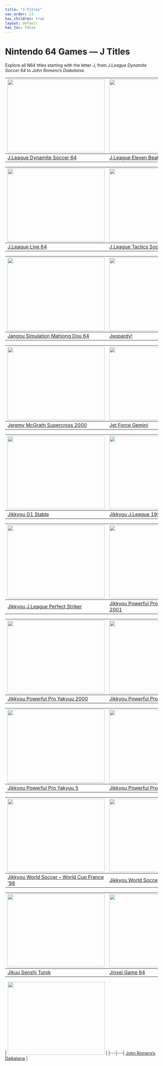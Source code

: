 ```yaml
---
title: "J-Titles"
nav_order: 13
has_children: true
layout: default
has_toc: false
---
```


# Nintendo 64 Games — J Titles

Explore all N64 titles starting with the letter J, from *J.League Dynamite Soccer 64* to *John Romero’s Daikatana*.

| <a href="j/jleague-dynamite-soccer-64"><img src="https://images.launchbox-app.com/695c7639-d413-48e1-a474-cf8633c16970.png" width="320" height="240" alt=""/></a> | <a href="j/jleague-eleven-beat-1997"><img src="https://images.launchbox-app.com/0c7f0b1e-a751-43d3-98c0-a104fd38a3c5.png" width="320" height="240" alt=""/></a> |
|---|---|
[J.League Dynamite Soccer 64](j/jleague-dynamite-soccer-64) | [J.League Eleven Beat 1997](j/jleague-eleven-beat-1997)

| <a href="j/jleague-live-64"><img src="https://images.launchbox-app.com//84a24934-7e1a-40a0-b8e2-78524e80d081.png" width="320" height="240" alt=""/></a> | <a href="j/jleague-tactics-soccer"><img src="https://images.launchbox-app.com/b177ac06-d7d8-49f5-991c-d30d9e34fa36.png" width="320" height="240" alt=""/></a> |
|---|---|
[J.League Live 64](j/jleague-live-64) | [J.League Tactics Soccer](j/jleague-tactics-soccer)

| <a href="j/jangou-simulation-mahjong-dou-64"><img src="https://images.launchbox-app.com//5a682fe3-0c8f-4b4a-9f75-0762c3819173.png" width="320" height="240" alt=""/></a> | <a href="j/jeopardy"><img src="https://images.launchbox-app.com/cd2defee-637e-4242-bbe4-7cbdcc393c7b.jpg" width="320" height="240" alt=""/></a> |
|---|---|
[Jangou Simulation Mahjong Dou 64](j/jangou-simulation-mahjong-dou-64) | [Jeopardy!](j/jeopardy)

| <a href="j/jeremy-mcgrath-supercross-2000"><img src="https://images.launchbox-app.com//22f44d8e-a1e8-4044-b799-1a3b67b608b5.jpg" width="320" height="240" alt=""/></a> | <a href="j/jet-force-gemini"><img src="https://images.launchbox-app.com/dd6fe5f0-fc37-419a-922f-e3e2f4872117.jpg" width="320" height="240" alt=""/></a> |
|---|---|
[Jeremy McGrath Supercross 2000](j/jeremy-mcgrath-supercross-2000) | [Jet Force Gemini](j/jet-force-gemini)

| <a href="j/jikkyou-g1-stable"><img src="https://images.launchbox-app.com//c9bf47da-5d54-4b28-8bf9-7f3c16fd844a.png" width="320" height="240" alt=""/></a> | <a href="j/jikkyou-jleague-1999"><img src="https://images.launchbox-app.com/dcf20ce4-6d5b-4f9a-afb7-56082832700d.png" width="320" height="240" alt=""/></a> |
|---|---|
[Jikkyou G1 Stable](j/jikkyou-g1-stable) | [Jikkyou J.League 1999 – Perfect Striker 2](j/jikkyou-jleague-1999)

| <a href="j/jikkyou-j-league-perfect-striker"><img src="https://images.launchbox-app.com/04b79200-5190-43c8-8a62-26f63e49a847.png" width="320" height="240" alt=""/></a> | <a href="j/jikkyou-powerful-pro-yakyuu-basic-hen-2001"><img src="https://images.launchbox-app.com/96a1e168-6e38-401e-b041-061c2c192137.png" width="320" height="240" alt=""/></a> |
|---|---|
[Jikkyou J.League Perfect Striker](j/jikkyou-j-league-perfect-striker) | [Jikkyou Powerful Pro Yakyuu – Basic Ban 2001](j/jikkyou-powerful-pro-yakyuu-basic-hen-2001)

| <a href="j/jikkyou-powerful-pro-yakyuu-2000"><img src="https://images.launchbox-app.com/92f4f962-6d6d-4b14-80c5-f9206ced6f37.png" width="320" height="240" alt=""/></a> | <a href="j/jikkyou-powerful-pro-yakyuu-4"><img src="https://images.launchbox-app.com//f95c7d0d-9081-4ae2-840d-6480c8d367c0.png" width="320" height="240" alt=""/></a> |
|---|---|
[Jikkyou Powerful Pro Yakyuu 2000](j/jikkyou-powerful-pro-yakyuu-2000) | [Jikkyou Powerful Pro Yakyuu 4](j/jikkyou-powerful-pro-yakyuu-4)

| <a href="j/jikkyou-powerful-pro-yakyuu-5"><img src="https://images.launchbox-app.com//382dfafe-9f62-4d31-9368-0a88a902234a.png" width="320" height="240" alt=""/></a> | <a href="j/jikkyou-powerful-pro-yakyuu-6"><img src="https://images.launchbox-app.com//07f25988-2f57-41a7-a2d9-26a734a13331.png" width="320" height="240" alt=""/></a> |
|---|---|
[Jikkyou Powerful Pro Yakyuu 5](j/jikkyou-powerful-pro-yakyuu-5) | [Jikkyou Powerful Pro Yakyuu 6](j/jikkyou-powerful-pro-yakyuu-6)

| <a href="j/jikky-world-cup-98"><img src="https://images.launchbox-app.com/000095f9-c5ed-4326-a5b9-7645b0b04811.png" width="320" height="240" alt=""/></a> | <a href="j/jikkyou-world-soccer-3"><img src="https://images.launchbox-app.com//bd42f505-2f01-4309-9175-3d8d44cdb502.png" width="320" height="240" alt=""/></a> |
|---|---|
[Jikkyou World Soccer – World Cup France ’98](j/jikky-world-cup-98) | [Jikkyou World Soccer 3](j/jikkyou-world-soccer-3)

| <a href="j/jikuu-senshi-turok"><img src="https://images.launchbox-app.com//79760d17-02ac-4571-b402-598e7ff85551.jpg" width="320" height="240" alt=""/></a> | <a href="j/jinsei-game-64"><img src="https://images.launchbox-app.com/304cf259-1b76-416d-bd39-3f8b361264bb.png" width="320" height="240" alt=""/></a> |
|---|---|
[Jikuu Senshi Turok](j/jikuu-senshi-turok) | [Jinsei Game 64](j/jinsei-game-64)

| <a href="j/john-romeros-daikatana"><img src="https://images.launchbox-app.com//443ab898-48ab-49a3-86f5-7075b781cf84.jpg" width="320" height="240" alt=""/></a> |
|---|---|
[John Romero’s Daikatana](j/john-romeros-daikatana) | 
